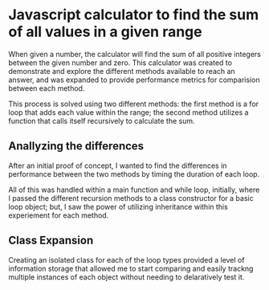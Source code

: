 # Javascript calculator to find the sum of all values in a given range

When given a number, the calculator will find the sum of all positive integers between the given number and zero. This calculator was created to demonstrate and explore the different methods available to reach an answer, and was expanded to provide performance metrics for comparision between each method.

This process is solved using two different methods: the first method is a for loop that adds each value within the range; the second method utilizes a function that calls itself recursively to calculate the sum. 

## Anallyzing the differences

After an initial proof of concept, I wanted to find the differences in performance between the two methods by timing the duration of each loop. 

All of this was handled within a main function and while loop, initially, where I passed the different recursion methods to a class constructor for a basic loop object; but, I saw the power of utilizing inheritance within this experiement for each method.

## Class Expansion

Creating an isolated class for each of the loop types provided a level of information storage that allowed me to start comparing and easily trackng multiple instances of each object without needing to delaratively test it. 